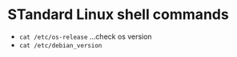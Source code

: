 # STandard Linux shell commands

- `cat /etc/os-release`  ...check os version
- `cat /etc/debian_version`

